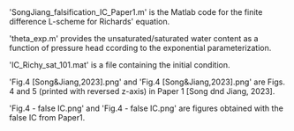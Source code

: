 ##
'SongJiang_falsification_IC_Paper1.m' is the Matlab code for the finite difference L-scheme for Richards' equation.

'theta_exp.m' provides the unsaturated/saturated water content as a function of pressure head ccording to the exponential parameterization.

'IC_Richy_sat_101.mat' is a file containing the initial condition.

'Fig.4 [Song&Jiang,2023].png' and 'Fig.4 [Song&Jiang,2023].png' are Figs. 4 and 5 (printed with reversed z-axis) in Paper 1 [Song dnd Jiang, 2023].

'Fig.4 - false IC.png' and 'Fig.4 - false IC.png' are figures obtained with the false IC from Paper1.
